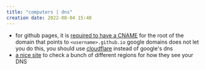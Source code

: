 ```yaml
---
title: "computers | dns"
creation date: 2022-08-04 15:48
---
```


- for github pages, it is [required to have a CNAME](https://docs.github.com/en/pages/configuring-a-custom-domain-for-your-github-pages-site) for the root of the domain that points to `<username>.github.io` google domains does not let you do this, you should use [cloudflare](https://cloudflare.com) instead of google's dns
- [a nice site](https://www.whatsmydns.net/#A/breadchris.com) to check a bunch of different regions for how they see your DNS